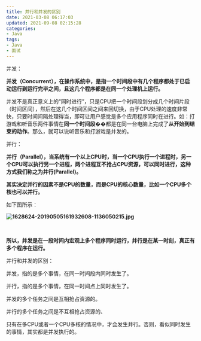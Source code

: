 ```yaml
---
title: 并行和并发的区别
date: 2021-03-08 06:17:03
updated: 2021-09-08 02:15:28
categories: 
- Java
tags:
- Java
- 面试
---
```


并发：

**并发（Concurrent），在操作系统中，是指一个时间段中有几个程序都处于已启动运行到运行完毕之间，且这几个程序都是在同一个处理机上运行。**

并发不是真正意义上的“同时进行”，只是CPU把一个时间段划分成几个时间片段（时间区间），然后在这几个时间区间之间来回切换，由于CPU处理的速度非常快，只要时间间隔处理得当，即可让用户感觉是多个应用程序同时在进行。如：打游戏和听音乐两件事情在**同一个时间段�**�都是在同一台电脑上完成了**从开始到结束的动作**。那么，就可以说听音乐和打游戏是并发的。

并行：

**并行（Parallel），当系统有一个以上CPU时，当一个CPU执行一个进程时，另一个CPU可以执行另一个进程，两个进程互不抢占CPU资源，可以同时进行，这种方式我们称之为并行\(Parallel\)。**

**其实决定并行的因素不是CPU的数量，而是CPU的核心数量，比如一个CPU多个核也可以并行。**

如下图所示：

**![1628624-20190505161932608-1136050215.jpg](https://cdn.jsdelivr.net/gh/LVicBlack/IMG/root/1628624-20190505161932608-1136050215.jpg)**

 

**所以，并发是在一段时间内宏观上多个程序同时运行，并行是在某一时刻，真正有多个程序在运行。**

并行和并发的区别：

并发，指的是多个事情，在同一时间段内同时发生了。  

并行，指的是多个事情，在同一时间点上同时发生了。

并发的多个任务之间是互相抢占资源的。  

并行的多个任务之间是不互相抢占资源的、

只有在多CPU或者一个CPU多核的情况中，才会发生并行。否则，看似同时发生的事情，其实都是并发执行的。

 
